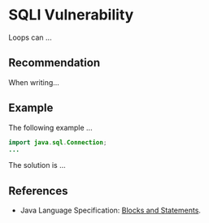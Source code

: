 # SQLI Vulnerability
Loops can ...

## Recommendation
When writing...

## Example
The following example ...

```java
import java.sql.Connection;
...
```
The solution is ...

## References
* Java Language Specification: [Blocks and Statements](https://docs.oracle.com/javase/specs/jls/se11/html/jls-14.html).

